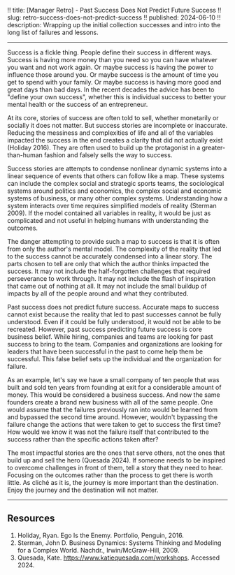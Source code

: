 !! title: [Manager Retro] - Past Success Does Not Predict Future Success
!! slug: retro-success-does-not-predict-success
!! published: 2024-06-10
!! description: Wrapping up the initial collection successes and intro into the long list of failures and lessons.

---

Success is a fickle thing. People define their success in different ways. Success is having more
money than you need so you can have whatever you want and not work again. Or maybe success is having
the power to influence those around you. Or maybe success is the amount of time you get to spend
with your family. Or maybe success is having more good and great days than bad days. In the recent
decades the advice has been to "define your own success", whether this is individual success to
better your mental health or the success of an entrepreneur. 

At its core, stories of success are often told to sell, whether monetarily or socially it does not
matter. But success stories are incomplete or inaccurate. Reducing the messiness and complexities of
life and all of the variables impacted the success in the end creates a clarity that did not
actually exist (Holiday 2016). They are often used to build up the protagonist in a
greater-than-human fashion and falsely sells the way to success.

Success stories are attempts to condense nonlinear dynamic systems into a linear sequence of events
that others can follow like a map. These systems can include the complex social and strategic sports
teams, the sociological systems around politics and economics, the complex social and economic
systems of business, or many other complex systems. Understanding how a system interacts over time
requires simplified models of reality (Sterman 2009). If the model contained all variables in
reality, it would be just as complicated and not useful in helping humans with understanding the
outcomes.

The danger attempting to provide such a map to success is that it is often from only the author's
mental model. The complexity of the reality that led to the success cannot be accurately condensed
into a linear story. The parts chosen to tell are only that which the author thinks impacted the
success. It may not include the half-forgotten challenges that required perseverance to work
through. It may not include the flash of inspiration that came out of nothing at all. It may not
include the small buildup of impacts by all of the people around and what they contributed.

Past success does not predict future success. Accurate maps to success cannot exist because the
reality that led to past successes cannot be fully understood. Even if it could be fully understood,
it would not be able to be recreated. However, past success predicting future success is core
business belief. While hiring, companies and teams are looking for past success to bring to the
team. Companies and organizations are looking for leaders that have been successful in the past to
come help them be successful. This false belief sets up the individual and the organization for
failure. 

As an example, let's say we have a small company of ten people that was built and sold ten years
from founding at exit for a considerable amount of money. This would be considered a business
success. And now the same founders create a brand new business with all of the same people. One
would assume that the failures previously ran into would be learned from and bypassed the second
time around. However, wouldn't bypassing the failure change the actions that were taken to get to
success the first time? How would we know it was not the failure itself that contributed to the
success rather than the specific actions taken after?

The most impactful stories are the ones that serve others, not the ones that build up and sell the
hero (Quesada 2024). If someone needs to be inspired to overcome challenges in front of them, tell a
story that they need to hear. Focusing on the outcomes rather than the process to get there is worth
little. As cliché as it is, the journey is more important than the destination. Enjoy the journey
and the destination will not matter. 


---

## Resources

1. Holiday, Ryan. Ego Is the Enemy. Portfolio, Penguin, 2016.
2. Sterman, John D. Business Dynamics: Systems Thinking and Modeling for a Complex World. Nachdr., Irwin/McGraw-Hill, 2009.
3. Quesada, Kate. https://www.katiequesada.com/workshops. Accessed 2024.

